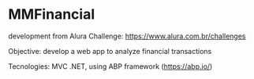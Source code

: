 # MMFinancial

development from Alura Challenge:
https://www.alura.com.br/challenges

Objective:
develop a web app to analyze financial transactions

Tecnologies:
MVC .NET, using ABP framework (https://abp.io/)

